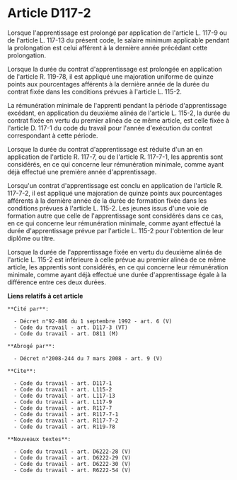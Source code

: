# Article D117-2

Lorsque l'apprentissage est prolongé par application de l'article L. 117-9 ou de l'article L. 117-13 du présent code, le
salaire minimum applicable pendant la prolongation est celui afférent à la dernière année précédant cette prolongation.

Lorsque la durée du contrat d'apprentissage est prolongée en application de l'article R. 119-78, il est appliqué une
majoration uniforme de quinze points aux pourcentages afférents à la dernière année de la durée du contrat fixée dans les
conditions prévues à l'article L. 115-2.

La rémunération minimale de l'apprenti pendant la période d'apprentissage excédant, en application du deuxième alinéa de
l'article L. 115-2, la durée du contrat fixée en vertu du premier alinéa de ce même article, est celle fixée à l'article D.
117-1 du code du travail pour l'année d'exécution du contrat correspondant à cette période.

Lorsque la durée du contrat d'apprentissage est réduite d'un an en application de l'article R. 117-7, ou de l'article R.
117-7-1, les apprentis sont considérés, en ce qui concerne leur rémunération minimale, comme ayant déjà effectué une première
année d'apprentissage.

Lorsqu'un contrat d'apprentissage est conclu en application de l'article R. 117-7-2, il est appliqué une majoration de quinze
points aux pourcentages afférents à la dernière année de la durée de formation fixée dans les conditions prévues à l'article
L. 115-2. Les jeunes issus d'une voie de formation autre que celle de l'apprentissage sont considérés dans ce cas, en ce qui
concerne leur rémunération minimale, comme ayant effectué la durée d'apprentissage prévue par l'article L. 115-2 pour
l'obtention de leur diplôme ou titre.

Lorsque la durée de l'apprentissage fixée en vertu du deuxième alinéa de l'article L. 115-2 est inférieure à celle prévue au
premier alinéa de ce même article, les apprentis sont considérés, en ce qui concerne leur rémunération minimale, comme ayant
déjà effectué une durée d'apprentissage égale à la différence entre ces deux durées.

**Liens relatifs à cet article**

	**Cité par**:

	  - Décret n°92-886 du 1 septembre 1992 - art. 6 (V)
	  - Code du travail - art. D117-3 (VT)
	  - Code du travail - art. D811 (M)

	**Abrogé par**:

	  - Décret n°2008-244 du 7 mars 2008 - art. 9 (V)

	**Cite**:

	  - Code du travail - art. D117-1
	  - Code du travail - art. L115-2
	  - Code du travail - art. L117-13
	  - Code du travail - art. L117-9
	  - Code du travail - art. R117-7
	  - Code du travail - art. R117-7-1
	  - Code du travail - art. R117-7-2
	  - Code du travail - art. R119-78

	**Nouveaux textes**:

	  - Code du travail - art. D6222-28 (V)
	  - Code du travail - art. D6222-29 (V)
	  - Code du travail - art. D6222-30 (V)
	  - Code du travail - art. R6222-54 (V)
